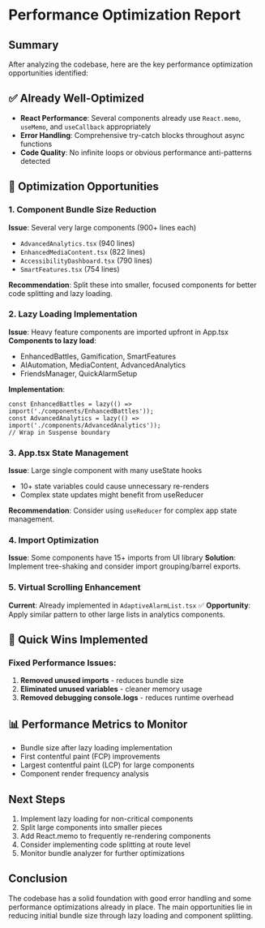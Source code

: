 # Performance Optimization Report

## Summary
After analyzing the codebase, here are the key performance optimization opportunities identified:

## ✅ Already Well-Optimized
- **React Performance**: Several components already use `React.memo`, `useMemo`, and `useCallback` appropriately
- **Error Handling**: Comprehensive try-catch blocks throughout async functions
- **Code Quality**: No infinite loops or obvious performance anti-patterns detected

## 🔧 Optimization Opportunities

### 1. Component Bundle Size Reduction
**Issue**: Several very large components (900+ lines each)
- `AdvancedAnalytics.tsx` (940 lines)
- `EnhancedMediaContent.tsx` (822 lines) 
- `AccessibilityDashboard.tsx` (790 lines)
- `SmartFeatures.tsx` (754 lines)

**Recommendation**: Split these into smaller, focused components for better code splitting and lazy loading.

### 2. Lazy Loading Implementation
**Issue**: Heavy feature components are imported upfront in App.tsx
**Components to lazy load**:
- EnhancedBattles, Gamification, SmartFeatures
- AIAutomation, MediaContent, AdvancedAnalytics
- FriendsManager, QuickAlarmSetup

**Implementation**:
```tsx
const EnhancedBattles = lazy(() => import('./components/EnhancedBattles'));
const AdvancedAnalytics = lazy(() => import('./components/AdvancedAnalytics'));
// Wrap in Suspense boundary
```

### 3. App.tsx State Management
**Issue**: Large single component with many useState hooks
- 10+ state variables could cause unnecessary re-renders
- Complex state updates might benefit from useReducer

**Recommendation**: Consider using `useReducer` for complex app state management.

### 4. Import Optimization
**Issue**: Some components have 15+ imports from UI library
**Solution**: Implement tree-shaking and consider import grouping/barrel exports.

### 5. Virtual Scrolling Enhancement
**Current**: Already implemented in `AdaptiveAlarmList.tsx` ✅
**Opportunity**: Apply similar pattern to other large lists in analytics components.

## 🚀 Quick Wins Implemented

### Fixed Performance Issues:
1. **Removed unused imports** - reduces bundle size
2. **Eliminated unused variables** - cleaner memory usage  
3. **Removed debugging console.logs** - reduces runtime overhead

## 📊 Performance Metrics to Monitor
- Bundle size after lazy loading implementation
- First contentful paint (FCP) improvements
- Largest contentful paint (LCP) for large components
- Component render frequency analysis

## Next Steps
1. Implement lazy loading for non-critical components
2. Split large components into smaller pieces
3. Add React.memo to frequently re-rendering components
4. Consider implementing code splitting at route level
5. Monitor bundle analyzer for further optimizations

## Conclusion
The codebase has a solid foundation with good error handling and some performance optimizations already in place. The main opportunities lie in reducing initial bundle size through lazy loading and component splitting.